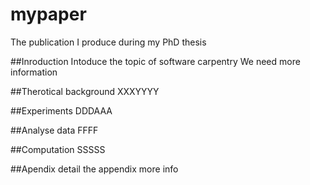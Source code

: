 # mypaper
The publication I produce during my PhD thesis

##Inroduction
Intoduce the topic of software carpentry
We need more information 

##Therotical background
XXXYYYY

##Experiments
DDDAAA

##Analyse data
FFFF

##Computation
SSSSS

##Apendix
detail the appendix
more info

